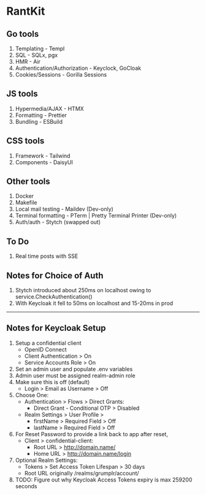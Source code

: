 # RantKit

## Go tools

1. Templating - Templ
2. SQL - SQLx, pgx
3. HMR - Air
4. Authentication/Authorization - Keyclock, GoCloak
5. Cookies/Sessions - Gorilla Sessions

## JS tools

1. Hypermedia/AJAX - HTMX
2. Formatting - Prettier
3. Bundling - ESBuild

## CSS tools

1. Framework - Tailwind
2. Components - DaisyUI

## Other tools

1. Docker
2. Makefile
3. Local mail testing - Maildev (Dev-only)
4. Terminal formatting - PTerm | Pretty Terminal Printer (Dev-only)
5. Auth/auth - Stytch (swapped out)

## To Do

1. Real time posts with SSE

## Notes for Choice of Auth

1. Stytch introduced about 250ms on localhost owing to service.CheckAuthentication()
2. With Keycloak it fell to 50ms on localhost and 15-20ms in prod

---

## Notes for Keycloak Setup

1. Setup a confidential client
   - OpenID Connect
   - Client Authentication > On
   - Service Accounts Role > On
2. Set an admin user and populate .env variables
3. Admin user must be assigned realm-admin role
4. Make sure this is off (default)
   - Login > Email as Username > Off
5. Choose One:
   - Authentication > Flows > Direct Grants:
     - Direct Grant - Conditional OTP > Disabled
   - Realm Settings > User Profile >
     - firstName > Required Field > Off
     - lastName > Required Field > Off
6. For Reset Password to provide a link back to app after reset,
   - Client > confidential-client:
     - Root URL > http://domain.name/
     - Home URL > http://domain.name/login
7. Optional Realm Settings:
   - Tokens > Set Access Token Lifespan > 30 days
   - Root URL originally /realms/grumplr/account/
8. TODO: Figure out why Keycloak Access Tokens expiry is max 259200 seconds
